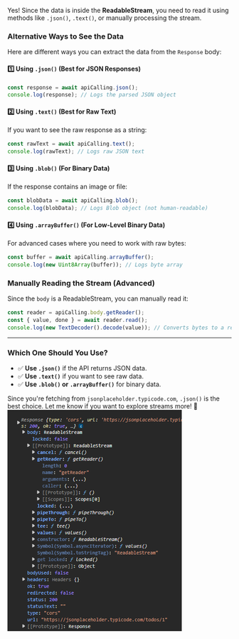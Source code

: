 Yes! Since the data is inside the **ReadableStream**, you need to read it using methods like `.json()`, `.text()`, or manually processing the stream.

### **Alternative Ways to See the Data**
Here are different ways you can extract the data from the `Response` body:

#### **1️⃣ Using `.json()` (Best for JSON Responses)**
```js
const response = await apiCalling.json();
console.log(response); // Logs the parsed JSON object
```

#### **2️⃣ Using `.text()` (Best for Raw Text)**
If you want to see the raw response as a string:
```js
const rawText = await apiCalling.text();
console.log(rawText); // Logs raw JSON text
```

#### **3️⃣ Using `.blob()` (For Binary Data)**
If the response contains an image or file:
```js
const blobData = await apiCalling.blob();
console.log(blobData); // Logs Blob object (not human-readable)
```

#### **4️⃣ Using `.arrayBuffer()` (For Low-Level Binary Data)**
For advanced cases where you need to work with raw bytes:
```js
const buffer = await apiCalling.arrayBuffer();
console.log(new Uint8Array(buffer)); // Logs byte array
```

### **Manually Reading the Stream (Advanced)**
Since the `body` is a ReadableStream, you can manually read it:
```js
const reader = apiCalling.body.getReader();
const { value, done } = await reader.read();
console.log(new TextDecoder().decode(value)); // Converts bytes to a readable string
```
---
### **Which One Should You Use?**
- ✅ **Use `.json()`** if the API returns JSON data.
- ✅ **Use `.text()`** if you want to see raw data.
- ✅ **Use `.blob()` or `.arrayBuffer()`** for binary data.

Since you're fetching from `jsonplaceholder.typicode.com`, `.json()` is the best choice. Let me know if you want to explore streams more! 🚀![alt text](image.png)
